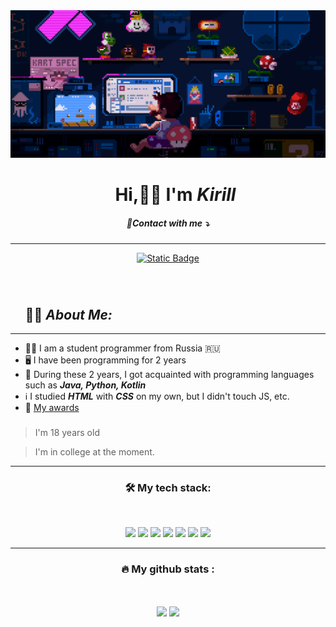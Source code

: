 <img src="https://github.com/onlylosee/onlylosee/blob/main/header.gif?raw=true"/>


<div id="user-content-toc">
  <ul align="center" style="list-style: none;">
    <summary>
      <h1>Hi,👋🏻 I'm <b><i>Kirill</i></b></h1>
    </summary>
  </ul>
</div>
<h5 align="center">🔗Contact with me ⤵</h5>

---

<div align="center">
  <a href="https://t.me/onlyl0se">
    <img alt="Static Badge" src="https://img.shields.io/badge/telegram-blue?style=for-the-badge&logo=telegram&logoColor=white">
  </a>
</div>

###

<div align="center">
  <img src="https://komarev.com/ghpvc/?username=onlylosee&style=flat-square&color=blue" alt=""/>
</div>

###

<div id="toc">
  <ul style="list-style: none;">
    <summary>
      <h2>👨‍💻 <b><i>About Me:</i></b></h2>
    </summary>
  </ul>
</div>

---

-   👨‍🎓 I am a student programmer from Russia 🇷🇺 
-   🖥️ I have been programming for 2 years  <br>
-   📖 During these 2 years, I got acquainted with programming languages such as <b><i>Java, Python, Kotlin</i></b> <br>
-   ℹ️ I studied <b><i>HTML</i></b> with <b><i>CSS</i></b> on my own, but I didn't touch JS, etc.
-   🥇 [My awards](https://drive.google.com/drive/folders/1Ij8TWjpgEW1p7_V3C7PiAfhwI8EBK6kp?usp=sharing)

###

> I'm 18 years old

> I'm in college at the moment.

---

<h3 align="center" color="blue">🛠 My tech stack:</h3>
<br>
<p align="center">
  <img src="https://img.shields.io/badge/Python-3776AB?style=for-the-badge&logo=python&logoColor=white" />
  <img src="https://img.shields.io/badge/HTML5-E34F26?style=for-the-badge&logo=html5&logoColor=white" />
  <img src="https://img.shields.io/badge/CSS3-1572B6?style=for-the-badge&logo=css3&logoColor=white" />
  <img src="https://img.shields.io/badge/C%2B%2B-00599C?style=for-the-badge&logo=c%2B%2B&logoColor=white" />
  <img src="https://img.shields.io/badge/C%23-239120?style=for-the-badge&logo=c-sharp&logoColor=white" />
  <img src="https://img.shields.io/badge/Java-ED8B00?style=for-the-badge&logo=java&logoColor=white" />
  <img src="https://img.shields.io/badge/Kotlin-%25237F52FF?style=for-the-badge&logo=kotlin&logoColor=white&color=9056b3" />
</p>

---

<h3 align="center">🔥   My github stats :</h3>

<br>

<p align="center">
  <img align="center" src="https://github-readme-stats.vercel.app/api/?username=onlylosee&count_private=false&theme=transparent&showicons=true" />
  <img align="center" src="https://github-readme-stats.vercel.app/api/top-langs/?username=onlylosee&langs_count=3&theme=transparent"/>
</p>
<div id="badges" align="center">
  
</div>
